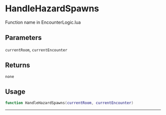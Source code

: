 # HandleHazardSpawns
Function name in EncounterLogic.lua
## Parameters
`currentRoom`, `currentEncounter`
## Returns
`none`
## Usage
```lua
function HandleHazardSpawns(currentRoom, currentEncounter)
```
---
